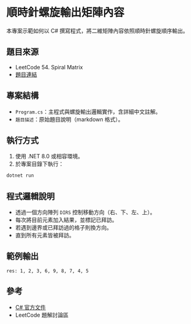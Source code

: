 # 順時針螺旋輸出矩陣內容

本專案示範如何以 C# 撰寫程式，將二維矩陣內容依照順時針螺旋順序輸出。

## 題目來源
- LeetCode 54. Spiral Matrix
- [題目連結](https://leetcode.com/problems/spiral-matrix/description/)

## 專案結構
- `Program.cs`：主程式與螺旋輸出邏輯實作，含詳細中文註解。
- `題目描述`：原始題目說明（markdown 格式）。

## 執行方式
1. 使用 .NET 8.0 或相容環境。
2. 於專案目錄下執行：

```powershell
dotnet run
```

## 程式邏輯說明
- 透過一個方向陣列 `DIRS` 控制移動方向（右、下、左、上）。
- 每次將目前元素加入結果，並標記已拜訪。
- 若遇到邊界或已拜訪過的格子則換方向。
- 直到所有元素皆被拜訪。

## 範例輸出

```
res: 1, 2, 3, 6, 9, 8, 7, 4, 5
```

## 參考
- [C# 官方文件](https://learn.microsoft.com/zh-tw/dotnet/csharp/)
- LeetCode 題解討論區
